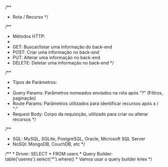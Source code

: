 /**
 * Rota / Recurso
 */

/**
 * Métodos HTTP:
 * 
 * GET: Buscar/listar uma informação do back-end
 * POST: Criar uma informação no back-end
 * PUT: Alterar uma informação no back-end
 * DELETE: Deletar uma informação no back-end
 */

 /**
  * Tipos de Parâmetros:
  * 
  * Query Params: Parâmetros nomeados enviados na rota após "?" (Filtros, paginação)
  * Route Params: Parâmetros utilizados para identificar recursos após a / ":"
  * Request Body: Corpo da requisição, utilizado para criar ou alterar recursos
  */

  /**
   * SQL: MySQL, SQLite, PostgreSQL, Oracle, Microsoft SQL Server
   * NoSQl: MongoDB, CouchDB, etc
   */

   /**
    * Driver: SELECT * FROM users
    * Query Builder: table('useres').select('*').where()
    * Vamos usar o query builder knex
    */